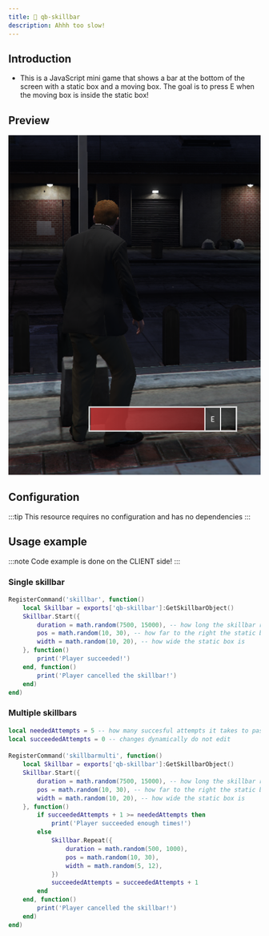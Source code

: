 ```yaml
---
title: 🤹 qb-skillbar
description: Ahhh too slow!
---
```


## Introduction

* This is a JavaScript mini game that shows a bar at the bottom of the screen with a static box and a moving box. The goal is to press E when the moving box is inside the static box!

## Preview

![](../../../assets/skillbar.png)

## Configuration

:::tip
This resource requires no configuration and has no dependencies
:::

## Usage example

:::note
Code example is done on the CLIENT side!
:::

### Single skillbar

```lua
RegisterCommand('skillbar', function()
    local Skillbar = exports['qb-skillbar']:GetSkillbarObject()
    Skillbar.Start({
        duration = math.random(7500, 15000), -- how long the skillbar runs for
        pos = math.random(10, 30), -- how far to the right the static box is
        width = math.random(10, 20), -- how wide the static box is
    }, function()
        print('Player succeeded!')
    end, function()
        print('Player cancelled the skillbar!')
    end)
end)
```

### Multiple skillbars

```lua
local neededAttempts = 5 -- how many succesful attempts it takes to pass
local succeededAttempts = 0 -- changes dynamically do not edit

RegisterCommand('skillbarmulti', function()
    local Skillbar = exports['qb-skillbar']:GetSkillbarObject()
    Skillbar.Start({
        duration = math.random(7500, 15000), -- how long the skillbar runs for
        pos = math.random(10, 30), -- how far to the right the static box is
        width = math.random(10, 20), -- how wide the static box is
    }, function()
        if succeededAttempts + 1 >= neededAttempts then
            print('Player succeeded enough times!')
        else
            Skillbar.Repeat({
                duration = math.random(500, 1000),
                pos = math.random(10, 30),
                width = math.random(5, 12),
            })
            succeededAttempts = succeededAttempts + 1
        end
    end, function()
        print('Player cancelled the skillbar!')
    end)
end)
```
